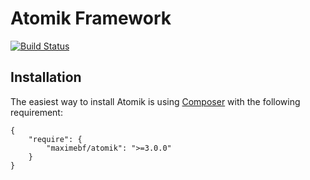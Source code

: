 # Atomik Framework

[![Build Status](https://secure.travis-ci.org/maximebf/atomik.png)](http://travis-ci.org/maximebf/atomik)

## Installation

The easiest way to install Atomik is using [Composer](https://github.com/composer/composer)
with the following requirement:

    {
        "require": {
            "maximebf/atomik": ">=3.0.0"
        }
    }
